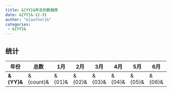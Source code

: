 ```yaml
---
title: &{YY}&年总的数据库
date: &{YY}&-12-31
author: "&{author}&"
categories: 
 - &{YY}&
---
```


## 统计

| 年份       | 总数      | 1月    | 2月    | 3月    | 4月    | 5月    | 6月    | 7月    | 8月    | 9月    | 10月   | 11月   | 12月   |
| ---------- | --------- | ------ | ------ | ------ | ------ | ------ | ------ | ------ | ------ | ------ | ------ | ------ | ------ |
| **&{YY}&** | &{count}& | &{01}& | &{02}& | &{03}& | &{04}& | &{05}& | &{06}& | &{07}& | &{08}& | &{09}& | &{10}& | &{11}& | &{12}& |

<!-- 年的模板 -->
